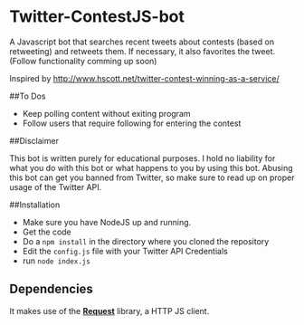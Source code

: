 # Twitter-ContestJS-bot

A Javascript bot that searches recent tweets about contests (based on retweeting) and retweets them. If necessary, it also favorites the tweet. (Follow functionality comming up soon)

Inspired by http://www.hscott.net/twitter-contest-winning-as-a-service/

##To Dos
 * Keep polling content without exiting program
 * Follow users that require following for entering the contest

##Disclaimer

This bot is written purely for educational purposes. I hold no liability for what you do with this bot or what happens to you by using this bot. Abusing this bot can get you banned from Twitter, so make sure to read up on proper usage of the Twitter API.

##Installation
 * Make sure you have NodeJS up and running.
 * Get the code
 * Do a `npm install` in the directory where you cloned the repository
 * Edit the `config.js` file with your Twitter API Credentials
 * run `node index.js`

## Dependencies
It makes use of the <a href="https://github.com/request/request"><b>Request</b></a> library, a HTTP JS client.

